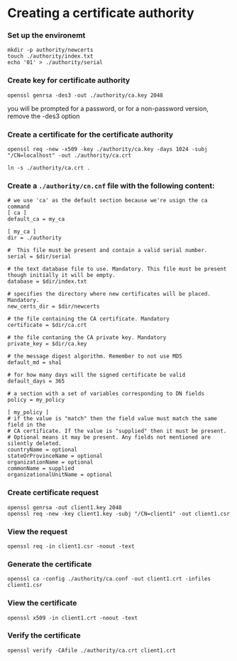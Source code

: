 # Creating a certificate authority

### Set up the environemt
```
mkdir -p authority/newcerts
touch ./authority/index.txt
echo '01' > ./authority/serial
```

### Create key for certificate authority
```
openssl genrsa -des3 -out ./authority/ca.key 2048
```
you will be prompted for a password, or for a non-password version, remove the -des3 option


### Create a certificate for the certificate authority
```
openssl req -new -x509 -key ./authority/ca.key -days 1024 -subj "/CN=localhost" -out ./authority/ca.crt

ln -s ./authority/ca.crt .
```

### Create a `./authority/cn.cnf` file with the following content:
```
# we use 'ca' as the default section because we're usign the ca command
[ ca ]
default_ca = my_ca

[ my_ca ]
dir = ./authority

#  This file must be present and contain a valid serial number.
serial = $dir/serial

# the text database file to use. Mandatory. This file must be present though initially it will be empty.
database = $dir/index.txt

# specifies the directory where new certificates will be placed. Mandatory.
new_certs_dir = $dir/newcerts

# the file containing the CA certificate. Mandatory
certificate = $dir/ca.crt

# the file contaning the CA private key. Mandatory
private_key = $dir/ca.key

# the message digest algorithm. Remember to not use MD5
default_md = sha1

# for how many days will the signed certificate be valid
default_days = 365

# a section with a set of variables corresponding to DN fields
policy = my_policy

[ my_policy ]
# if the value is "match" then the field value must match the same field in the
# CA certificate. If the value is "supplied" then it must be present.
# Optional means it may be present. Any fields not mentioned are silently deleted.
countryName = optional
stateOrProvinceName = optional
organizationName = optional
commonName = supplied
organizationalUnitName = optional
```




### Create certificate request
```
openssl genrsa -out client1.key 2048
openssl req -new -key client1.key -subj "/CN=client1" -out client1.csr
```

### View the request
```
openssl req -in client1.csr -noout -text
```
### Generate the certificate
```
openssl ca -config ./authority/ca.conf -out client1.crt -infiles client1.csr
```

### View the certificate
```
openssl x509 -in client1.crt -noout -text
```

### Verify the certificate
```
openssl verify -CAfile ./authority/ca.crt client1.crt
```